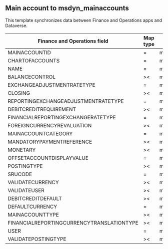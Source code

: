 ## Main account to msdyn_mainaccounts

This template synchronizes data between Finance and Operations apps and Dataverse.

Finance and Operations field | Map type | Customer engagement field | Default value
---|---|---|---
MAINACCOUNTID | = | msdyn_accountnumber | 
CHARTOFACCOUNTS | = | msdyn_chartofaccounts.msdyn_name | 
NAME | = | msdyn_name | 
BALANCECONTROL | >< | msdyn_balancecontrol | 
EXCHANGEADJUSTMENTRATETYPE | = | msdyn_exchangeadjustmentratetype.msdyn_name | 
CLOSING | >< | msdyn_closing | 
REPORTINGEXCHANGEADJUSTMENTRATETYPE | = | msdyn_reportingexchangeadjustmentratetype.msdyn_name | 
DEBITCREDITREQUIREMENT | >< | msdyn_debitcreditrequirement | 
FINANCIALREPORTINGEXCHANGERATETYPE | = | msdyn_financialreportingexchangeratetype.msdyn_name | 
FOREIGNCURRENCYREVALUATION | >< | msdyn_foreigncurrencyrevaluation | 
MAINACCOUNTCATEGORY | = | msdyn_mainaccountcategoryname | 
MANDATORYPAYMENTREFERENCE | >< | msdyn_mandatorypaymentreference | 
MONETARY | >< | msdyn_monetary | 
OFFSETACCOUNTDISPLAYVALUE | = | msdyn_offsetaccount | 
POSTINGTYPE | >< | msdyn_postingtype | 
SRUCODE | = | msdyn_srucode | 
VALIDATECURRENCY | >< | msdyn_validatecurrencycode | 
VALIDATEUSER | >< | msdyn_validateuser | 
DEBITCREDITDEFAULT | >< | msdyn_debitcreditdefault | 
DEFAULTCURRENCY | = | msdyn_defaultcurrency.isocurrencycode | 
MAINACCOUNTTYPE | >< | msdyn_mainaccounttype | 
FINANCIALREPORTINGCURRENCYTRANSLATIONTYPE | >< | msdyn_financialreportingcurrencytrantype | 
USER | = | msdyn_user | 
VALIDATEPOSTINGTYPE | >< | msdyn_validateposting | 
